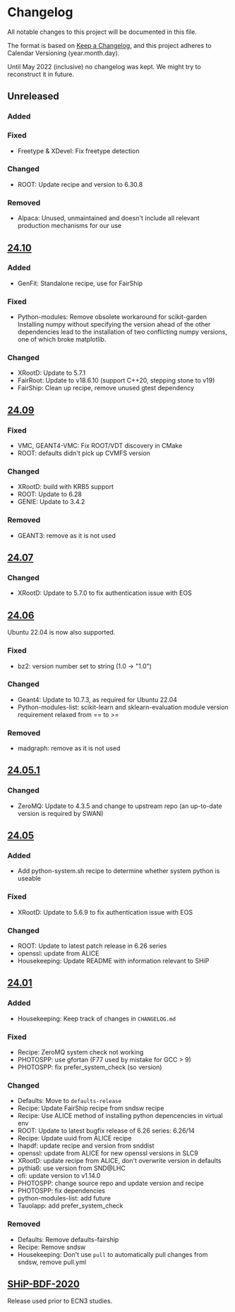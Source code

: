 # Changelog

All notable changes to this project will be documented in this file.

The format is based on [Keep a Changelog](https://keepachangelog.com/en/1.1.0/), and this project adheres to Calendar Versioning (year.month.day).

Until May 2022 (inclusive) no changelog was kept. We might try to reconstruct it in future.

## Unreleased

### Added

### Fixed

* Freetype & XDevel: Fix freetype detection

### Changed

* ROOT: Update recipe and version to 6.30.8

### Removed

* Alpaca: Unused, unmaintained and doesn't include all relevant production
  mechanisms for our use

## [24.10](https://github.com/ShipSoft/shipdist/tree/24.10)

### Added

* GenFit: Standalone recipe, use for FairShip

### Fixed

* Python-modules: Remove obsolete workaround for scikit-garden
  Installing numpy without specifying the version ahead of the other
  dependencies lead to the  installation of two conflicting numpy versions, one
  of which broke matplotlib.

### Changed

* XRootD: Update to 5.7.1
* FairRoot: Update to v18.6.10 (support C++20, stepping stone to v19)
* FairShip: Clean up recipe, remove unused gtest dependency

## [24.09](https://github.com/ShipSoft/shipdist/tree/24.09)

### Fixed

* VMC, GEANT4-VMC: Fix ROOT/VDT discovery in CMake
* ROOT: defaults didn't pick up CVMFS version

### Changed

* XRootD: build with KRB5 support
* ROOT: Update to 6.28
* GENIE: Update to 3.4.2

### Removed

* GEANT3: remove as it is not used

## [24.07](https://github.com/ShipSoft/shipdist/tree/24.07)

### Changed

* XRootD: Update to 5.7.0 to fix authentication issue with EOS

## [24.06](https://github.com/ShipSoft/shipdist/tree/24.06)

Ubuntu 22.04 is now also supported.

### Fixed

* bz2: version number set to string (1.0 -> "1.0")

### Changed

* Geant4: Update to 10.7.3, as required for Ubuntu 22.04
* Python-modules-list: scikit-learn and sklearn-evaluation module version requirement relaxed from == to >=

### Removed

* madgraph: remove as it is not used

## [24.05.1](https://github.com/ShipSoft/shipdist/tree/24.05.1)

### Changed

* ZeroMQ: Update to 4.3.5 and change to upstream repo (an up-to-date version is required by SWAN)

## [24.05](https://github.com/ShipSoft/shipdist/tree/24.05)

### Added

* Add python-system.sh recipe to determine whether system python is useable

### Fixed

* XRootD: Update to 5.6.9 to fix authentication issue with EOS

### Changed

* ROOT: Update to latest patch release in 6.26 series
* openssl: update from ALICE
* Housekeeping: Update README with information relevant to SHiP

## [24.01](https://github.com/ShipSoft/shipdist/tree/24.01)

### Added

* Housekeeping: Keep track of changes in `CHANGELOG.md`

### Fixed

* Recipe: ZeroMQ system check not working
* PHOTOSPP: use gfortan (F77 used by mistake for GCC > 9)
* PHOTOSPP: fix prefer_system_check (so version)

### Changed

* Defaults: Move to `defaults-release`
* Recipe: Update FairShip recipe from sndsw recipe
* Recipe: Use ALICE method of installing python depencencies in virtual env
* ROOT: Update to latest bugfix release of 6.26 series: 6.26/14
* Recipe: Update uuid from ALICE recipe
* lhapdf: update recipe and version from snddist
* openssl: update from ALICE for new openssl versions in SLC9
* XRootD: update recipe from ALICE, don't overwrite version in defaults
* pythia6: use version from SND@LHC
* ofi: update version to v1.14.0
* PHOTOSPP: change source repo and update version and recipe
* PHOTOSPP: fix dependencies
* python-modules-list: add future
* Tauolapp: add prefer_system_check

### Removed

* Defaults: Remove defaults-fairship
* Recipe: Remove sndsw
* Housekeeping: Don't use `pull` to automatically pull changes from sndsw, remove pull.yml

## [SHiP-BDF-2020](https://github.com/ShipSoft/shipdist/commit/a3e02452a66000efb7ee1cc68c955113b3ca2e06)

Release used prior to ECN3 studies.
